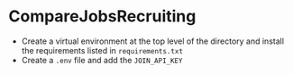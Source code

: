 # CompareJobsRecruiting

- Create a virtual environment at the top level of the directory and install the requirements listed in `requirements.txt`
- Create a `.env` file and add the `JOIN_API_KEY`
